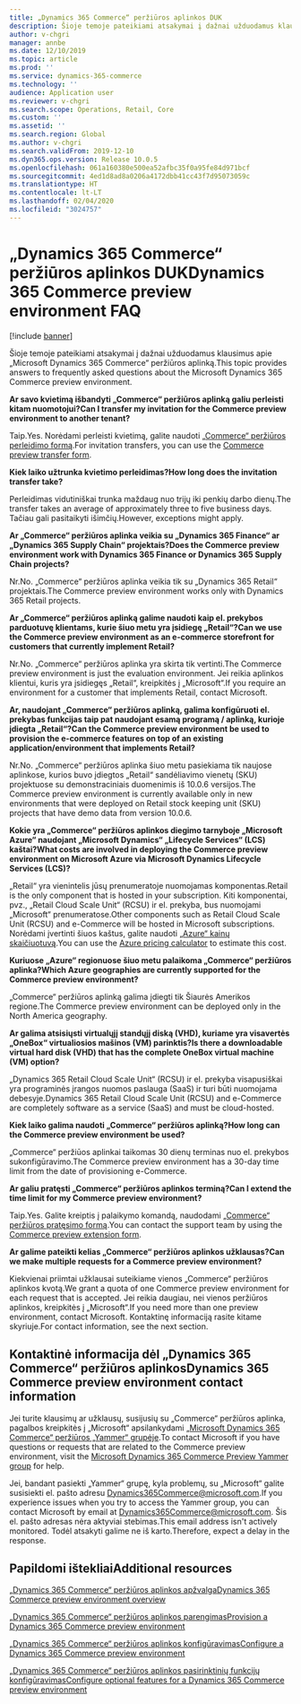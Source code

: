 ```yaml
---
title: „Dynamics 365 Commerce“ peržiūros aplinkos DUK
description: Šioje temoje pateikiami atsakymai į dažnai užduodamus klausimus apie „Microsoft Dynamics 365 Commerce“ peržiūros aplinką.
author: v-chgri
manager: annbe
ms.date: 12/10/2019
ms.topic: article
ms.prod: ''
ms.service: dynamics-365-commerce
ms.technology: ''
audience: Application user
ms.reviewer: v-chgri
ms.search.scope: Operations, Retail, Core
ms.custom: ''
ms.assetid: ''
ms.search.region: Global
ms.author: v-chgri
ms.search.validFrom: 2019-12-10
ms.dyn365.ops.version: Release 10.0.5
ms.openlocfilehash: 061a160380e500ea52afbc35f0a95fe84d971bcf
ms.sourcegitcommit: 4ed1d8ad8a0206a4172dbb41cc43f7d95073059c
ms.translationtype: HT
ms.contentlocale: lt-LT
ms.lasthandoff: 02/04/2020
ms.locfileid: "3024757"
---
```

# <a name="dynamics-365-commerce-preview-environment-faq"></a><span data-ttu-id="09149-103">„Dynamics 365 Commerce“ peržiūros aplinkos DUK</span><span class="sxs-lookup"><span data-stu-id="09149-103">Dynamics 365 Commerce preview environment FAQ</span></span>

[!include [banner](includes/banner.md)]

<span data-ttu-id="09149-104">Šioje temoje pateikiami atsakymai į dažnai užduodamus klausimus apie „Microsoft Dynamics 365 Commerce“ peržiūros aplinką.</span><span class="sxs-lookup"><span data-stu-id="09149-104">This topic provides answers to frequently asked questions about the Microsoft Dynamics 365 Commerce preview environment.</span></span>

<span data-ttu-id="09149-105">**Ar savo kvietimą išbandyti „Commerce“ peržiūros aplinką galiu perleisti kitam nuomotojui?**</span><span class="sxs-lookup"><span data-stu-id="09149-105">**Can I transfer my invitation for the Commerce preview environment to another tenant?**</span></span>

<span data-ttu-id="09149-106">Taip.</span><span class="sxs-lookup"><span data-stu-id="09149-106">Yes.</span></span> <span data-ttu-id="09149-107">Norėdami perleisti kvietimą, galite naudoti [„Commerce“ peržiūros perleidimo formą](https://aka.ms/Dynamics365CommercePreviewTransferForm).</span><span class="sxs-lookup"><span data-stu-id="09149-107">For invitation transfers, you can use the [Commerce preview transfer form](https://aka.ms/Dynamics365CommercePreviewTransferForm).</span></span>

<span data-ttu-id="09149-108">**Kiek laiko užtrunka kvietimo perleidimas?**</span><span class="sxs-lookup"><span data-stu-id="09149-108">**How long does the invitation transfer take?**</span></span>

<span data-ttu-id="09149-109">Perleidimas vidutiniškai trunka maždaug nuo trijų iki penkių darbo dienų.</span><span class="sxs-lookup"><span data-stu-id="09149-109">The transfer takes an average of approximately three to five business days.</span></span> <span data-ttu-id="09149-110">Tačiau gali pasitaikyti išimčių.</span><span class="sxs-lookup"><span data-stu-id="09149-110">However, exceptions might apply.</span></span>

<span data-ttu-id="09149-111">**Ar „Commerce“ peržiūros aplinka veikia su „Dynamics 365 Finance“ ar „Dynamics 365 Supply Chain“ projektais?**</span><span class="sxs-lookup"><span data-stu-id="09149-111">**Does the Commerce preview environment work with Dynamics 365 Finance or Dynamics 365 Supply Chain projects?**</span></span>

<span data-ttu-id="09149-112">Nr.</span><span class="sxs-lookup"><span data-stu-id="09149-112">No.</span></span> <span data-ttu-id="09149-113">„Commerce“ peržiūros aplinka veikia tik su „Dynamics 365 Retail“ projektais.</span><span class="sxs-lookup"><span data-stu-id="09149-113">The Commerce preview environment works only with Dynamics 365 Retail projects.</span></span>

<span data-ttu-id="09149-114">**Ar „Commerce“ peržiūros aplinką galime naudoti kaip el. prekybos parduotuvę klientams, kurie šiuo metu yra įsidiegę „Retail“?**</span><span class="sxs-lookup"><span data-stu-id="09149-114">**Can we use the Commerce preview environment as an e-commerce storefront for customers that currently implement Retail?**</span></span>

<span data-ttu-id="09149-115">Nr.</span><span class="sxs-lookup"><span data-stu-id="09149-115">No.</span></span> <span data-ttu-id="09149-116">„Commerce“ peržiūros aplinka yra skirta tik vertinti.</span><span class="sxs-lookup"><span data-stu-id="09149-116">The Commerce preview environment is just the evaluation environment.</span></span> <span data-ttu-id="09149-117">Jei reikia aplinkos klientui, kuris yra įsidiegęs „Retail“, kreipkitės į „Microsoft“.</span><span class="sxs-lookup"><span data-stu-id="09149-117">If you require an environment for a customer that implements Retail, contact Microsoft.</span></span>

<span data-ttu-id="09149-118">**Ar, naudojant „Commerce“ peržiūros aplinką, galima konfigūruoti el. prekybas funkcijas taip pat naudojant esamą programą / aplinką, kurioje įdiegta „Retail“?**</span><span class="sxs-lookup"><span data-stu-id="09149-118">**Can the Commerce preview environment be used to provision the e-commerce features on top of an existing application/environment that implements Retail?**</span></span>

<span data-ttu-id="09149-119">Nr.</span><span class="sxs-lookup"><span data-stu-id="09149-119">No.</span></span> <span data-ttu-id="09149-120">„Commerce“ peržiūros aplinka šiuo metu pasiekiama tik naujose aplinkose, kurios buvo įdiegtos „Retail“ sandėliavimo vienetų (SKU) projektuose su demonstraciniais duomenimis iš 10.0.6 versijos.</span><span class="sxs-lookup"><span data-stu-id="09149-120">The Commerce preview environment is currently available only in new environments that were deployed on Retail stock keeping unit (SKU) projects that have demo data from version 10.0.6.</span></span>

<span data-ttu-id="09149-121">**Kokie yra „Commerce“ peržiūros aplinkos diegimo tarnyboje „Microsoft Azure“ naudojant „Microsoft Dynamics“ „Lifecycle Services“ (LCS) kaštai?**</span><span class="sxs-lookup"><span data-stu-id="09149-121">**What costs are involved in deploying the Commerce preview environment on Microsoft Azure via Microsoft Dynamics Lifecycle Services (LCS)?**</span></span>

<span data-ttu-id="09149-122">„Retail“ yra vienintelis jūsų prenumeratoje nuomojamas komponentas.</span><span class="sxs-lookup"><span data-stu-id="09149-122">Retail is the only component that is hosted in your subscription.</span></span> <span data-ttu-id="09149-123">Kiti komponentai, pvz., „Retail Cloud Scale Unit“ (RCSU) ir el. prekyba, bus nuomojami „Microsoft“ prenumeratose.</span><span class="sxs-lookup"><span data-stu-id="09149-123">Other components such as Retail Cloud Scale Unit (RCSU) and e-Commerce will be hosted in Microsoft subscriptions.</span></span> <span data-ttu-id="09149-124">Norėdami įvertinti šiuos kaštus, galite naudoti [„Azure“ kainų skaičiuotuvą](https://azure.microsoft.com/pricing/calculator/).</span><span class="sxs-lookup"><span data-stu-id="09149-124">You can use the [Azure pricing calculator](https://azure.microsoft.com/pricing/calculator/) to estimate this cost.</span></span>

<span data-ttu-id="09149-125">**Kuriuose „Azure“ regionuose šiuo metu palaikoma „Commerce“ peržiūros aplinka?**</span><span class="sxs-lookup"><span data-stu-id="09149-125">**Which Azure geographies are currently supported for the Commerce preview environment?**</span></span>

<span data-ttu-id="09149-126">„Commerce“ peržiūros aplinką galima įdiegti tik Šiaurės Amerikos regione.</span><span class="sxs-lookup"><span data-stu-id="09149-126">The Commerce preview environment can be deployed only in the North America geography.</span></span>

<span data-ttu-id="09149-127">**Ar galima atsisiųsti virtualųjį standųjį diską (VHD), kuriame yra visavertės „OneBox“ virtualiosios mašinos (VM) parinktis?**</span><span class="sxs-lookup"><span data-stu-id="09149-127">**Is there a downloadable virtual hard disk (VHD) that has the complete OneBox virtual machine (VM) option?**</span></span>

<span data-ttu-id="09149-128">„Dynamics 365 Retail Cloud Scale Unit“ (RCSU) ir el. prekyba visapusiškai yra programinės įrangos nuomos paslauga (SaaS) ir turi būti nuomojama debesyje.</span><span class="sxs-lookup"><span data-stu-id="09149-128">Dynamics 365 Retail Cloud Scale Unit (RCSU) and e-Commerce are completely software as a service (SaaS) and must be cloud-hosted.</span></span>

<span data-ttu-id="09149-129">**Kiek laiko galima naudoti „Commerce“ peržiūros aplinką?**</span><span class="sxs-lookup"><span data-stu-id="09149-129">**How long can the Commerce preview environment be used?**</span></span>

<span data-ttu-id="09149-130">„Commerce“ peržiūos aplinkai taikomas 30 dienų terminas nuo el. prekybos sukonfigūravimo.</span><span class="sxs-lookup"><span data-stu-id="09149-130">The Commerce preview environment has a 30-day time limit from the date of provisioning e-Commerce.</span></span>

<span data-ttu-id="09149-131">**Ar galiu pratęsti „Commerce“ peržiūros aplinkos terminą?**</span><span class="sxs-lookup"><span data-stu-id="09149-131">**Can I extend the time limit for my Commerce preview environment?**</span></span>

<span data-ttu-id="09149-132">Taip.</span><span class="sxs-lookup"><span data-stu-id="09149-132">Yes.</span></span> <span data-ttu-id="09149-133">Galite kreiptis į palaikymo komandą, naudodami [„Commerce“ peržiūros pratęsimo formą](https://aka.ms/Dynamics365CommercePreviewExtensionForm).</span><span class="sxs-lookup"><span data-stu-id="09149-133">You can contact the support team by using the [Commerce preview extension form](https://aka.ms/Dynamics365CommercePreviewExtensionForm).</span></span>

<span data-ttu-id="09149-134">**Ar galime pateikti kelias „Commerce“ peržiūros aplinkos užklausas?**</span><span class="sxs-lookup"><span data-stu-id="09149-134">**Can we make multiple requests for a Commerce preview environment?**</span></span>

<span data-ttu-id="09149-135">Kiekvienai priimtai užklausai suteikiame vienos „Commerce“ peržiūros aplinkos kvotą.</span><span class="sxs-lookup"><span data-stu-id="09149-135">We grant a quota of one Commerce preview environment for each request that is accepted.</span></span> <span data-ttu-id="09149-136">Jei reikia daugiau, nei vienos peržiūros aplinkos, kreipkitės į „Microsoft“.</span><span class="sxs-lookup"><span data-stu-id="09149-136">If you need more than one preview environment, contact Microsoft.</span></span> <span data-ttu-id="09149-137">Kontaktinę informaciją rasite kitame skyriuje.</span><span class="sxs-lookup"><span data-stu-id="09149-137">For contact information, see the next section.</span></span>

## <a name="dynamics-365-commerce-preview-environment-contact-information"></a><span data-ttu-id="09149-138">Kontaktinė informacija dėl „Dynamics 365 Commerce“ peržiūros aplinkos</span><span class="sxs-lookup"><span data-stu-id="09149-138">Dynamics 365 Commerce preview environment contact information</span></span>

<span data-ttu-id="09149-139">Jei turite klausimų ar užklausų, susijusių su „Commerce“ peržiūros aplinka, pagalbos kreipkitės į „Microsoft“ apsilankydami [„Microsoft Dynamics 365 Commerce“ peržiūros „Yammer“ grupėje](https://aka.ms/Dynamics365CommercePreviewYammer).</span><span class="sxs-lookup"><span data-stu-id="09149-139">To contact Microsoft if you have questions or requests that are related to the Commerce preview environment, visit the [Microsoft Dynamics 365 Commerce Preview Yammer group](https://aka.ms/Dynamics365CommercePreviewYammer) for help.</span></span>

<span data-ttu-id="09149-140">Jei, bandant pasiekti „Yammer“ grupę, kyla problemų, su „Microsoft“ galite susisiekti el. pašto adresu <Dynamics365Commerce@microsoft.com>.</span><span class="sxs-lookup"><span data-stu-id="09149-140">If you experience issues when you try to access the Yammer group, you can contact Microsoft by email at <Dynamics365Commerce@microsoft.com>.</span></span> <span data-ttu-id="09149-141">Šis el. pašto adresas nėra aktyviai stebimas.</span><span class="sxs-lookup"><span data-stu-id="09149-141">This email address isn't actively monitored.</span></span> <span data-ttu-id="09149-142">Todėl atsakyti galime ne iš karto.</span><span class="sxs-lookup"><span data-stu-id="09149-142">Therefore, expect a delay in the response.</span></span>

## <a name="additional-resources"></a><span data-ttu-id="09149-143">Papildomi ištekliai</span><span class="sxs-lookup"><span data-stu-id="09149-143">Additional resources</span></span>

[<span data-ttu-id="09149-144">„Dynamics 365 Commerce“ peržiūros aplinkos apžvalga</span><span class="sxs-lookup"><span data-stu-id="09149-144">Dynamics 365 Commerce preview environment overview</span></span>](cpe-overview.md)

[<span data-ttu-id="09149-145">„Dynamics 365 Commerce“ peržiūros aplinkos parengimas</span><span class="sxs-lookup"><span data-stu-id="09149-145">Provision a Dynamics 365 Commerce preview environment</span></span>](provisioning-guide.md)

[<span data-ttu-id="09149-146">„Dynamics 365 Commerce“ peržiūros aplinkos konfigūravimas</span><span class="sxs-lookup"><span data-stu-id="09149-146">Configure a Dynamics 365 Commerce preview environment</span></span>](cpe-post-provisioning.md)

[<span data-ttu-id="09149-147">„Dynamics 365 Commerce“ peržiūros aplinkos pasirinktinių funkcijų konfigūravimas</span><span class="sxs-lookup"><span data-stu-id="09149-147">Configure optional features for a Dynamics 365 Commerce preview environment</span></span>](cpe-optional-features.md)

